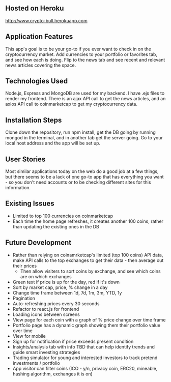 ## Hosted on Heroku
http://www.crypto-bull.herokuapp.com

## Application Features
This app's goal is to be your go-to if you ever want to check in on the cryptocurrency market. Add currencies to your portfolio or favorites tab, and see how each is doing. Flip to the news tab and see recent and relevant news articles covering the space.

## Technologies Used
Node.js, Express and MongoDB are used for my backend. I have .ejs files to render my frontend.  There is an ajax API call to get the news articles, and an axios API call to coinmarketcap to get my cryptocurrency data.

## Installation Steps
Clone down the repository, run npm install, get the DB going by running mongod in the terminal, and in another tab get the server going. Go to your local host address and the app will be set up.

## User Stories
Most similar applications today on the web do a good job at a few things, but there seems to be a lack of one go-to app that has everything you want - so you don't need accounts or to be checking different sites for this information.

## Existing Issues
* Limited to top 100 currencies on coinmarketcap
* Each time the home page refreshes, it creates another 100 coins, rather than updating the existing ones in the DB

## Future Development
* Rather than relying on coinamrketcap's limited (top 100 coins) API data, make API calls to the top exchanges to get their data - then average out their prices
  * Then allow visiters to sort coins by exchange, and see which coins are on which exchanges
* Green text if price is up for the day, red if it's down
* Sort by market cap, price, % change in a day
* Change time frame between 1d, 7d, 1m, 3m, YTD, 1y
* Pagination
* Auto-refreshing prices every 30 seconds
* Refactor to react.js for frontend
* Loading icons between screens
* View page for each coin with a graph of % price change over time frame
* Portfolio page has a dynamic graph showing them their portfolio value over time
* View for mobile
* Sign up for notification if price exceeds present condition
* Insights/analysis tab with info TBD that can help identify trends and guide smart investing strategies
* Trading simulator for young and interested investors to track pretend investments / portfolio
* App visitor can filter coins (ICO - y/n, privacy coin, ERC20, mineable, hashing algorithm, exchanges it is on)

